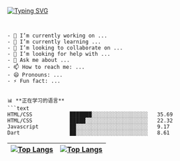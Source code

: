 


[![Typing SVG](https://readme-typing-svg.herokuapp.com/?lines=First+line+of+text;Second+line+of+text)](https://git.io/typing-svg)

```text


- 🔭 I’m currently working on ...
- 🌱 I’m currently learning ...
- 👯 I’m looking to collaborate on ...
- 🤔 I’m looking for help with ...
- 💬 Ask me about ...
- 📫 How to reach me: ...
- 😄 Pronouns: ...
- ⚡ Fun fact: ...


📊 **正在学习的语言**
```text
HTML/CSS            ███████░░░░░░░░░░░░░░░░░░   35.69 
HTML/CSS            █████░░░░░░░░░░░░░░░░░░░░   22.32 
Javascript          ██░░░░░░░░░░░░░░░░░░░░░░░   9.17 
Dart                ██░░░░░░░░░░░░░░░░░░░░░░░   8.61 

```



[![Top Langs](https://github-readme-stats.vercel.app/api/top-langs/?username=OneRepublicSu&show_icons=true&count_private=true&theme=gotham)](https://github.com/OneRepublicSu/github-readme-stats) |  [![Top Langs](https://activity-graph.herokuapp.com/graph?username=OneRepublicSu&theme=xcode)](https://github.com/OneRepublicSu/github-readme-stats)
:-------------------------:|:-------------------------:
